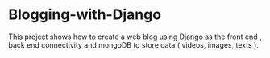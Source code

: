# Blogging-with-Django

This project shows how to create a web blog using Django as the front end , back end connectivity and mongoDB to store data ( videos, images, texts ).
